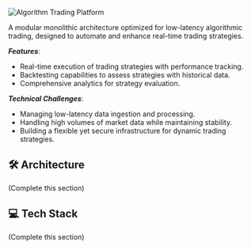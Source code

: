 ![Algorithm Trading Platform ](https://github.com/user-attachments/assets/42455ca5-686b-4555-9519-7b58ae987d56)


A modular monolithic architecture optimized for low-latency algorithmic trading, designed to automate and enhance real-time trading strategies.

***Features***:
- Real-time execution of trading strategies with performance tracking.
- Backtesting capabilities to assess strategies with historical data.
- Comprehensive analytics for strategy evaluation.


***Technical Challenges***:
- Managing low-latency data ingestion and processing.
- Handling high volumes of market data while maintaining stability.
- Building a flexible yet secure infrastructure for dynamic trading strategies.

## 🛠️ Architecture
(Complete this section)

## 💻 Tech Stack
(Complete this section)
